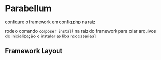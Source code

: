 # Parabellum

configure o framework em config.php na raiz

rode o comando <code>composer install</code> na raiz do framework para criar arquivos de inicialização e instalar as libs necessarias]

## Framework Layout
